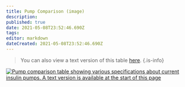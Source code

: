 ```yaml
---
title: Pump Comparison (image)
description: 
published: true
date: 2021-05-08T23:52:46.690Z
tags: 
editor: markdown
dateCreated: 2021-05-08T23:52:46.690Z
---
```


> You can also view a text version of this table [here](/comparison/pump-text).
{.is-info}

[![Pump comparison table showing various specifications about current insulin pumps. A text version is available at the start of this page](https://media.discordapp.net/attachments/776217889551679538/802659153557454848/unknown.png)](https://media.discordapp.net/attachments/776217889551679538/802659153557454848/unknown.png)
